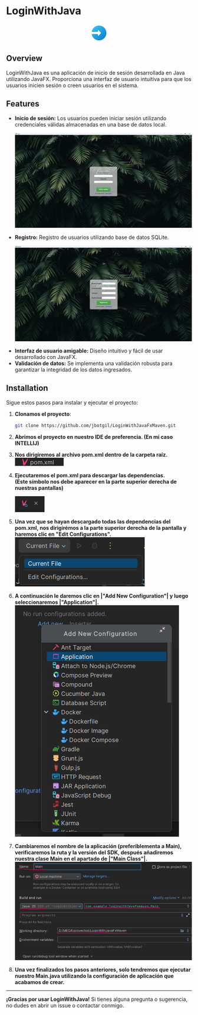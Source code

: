 # LoginWithJava

<p align="center">
  <img src="src/main/resources/icons/appIcon.png" alt="Logo">
</p>

## Overview

LoginWithJava es una aplicación de inicio de sesión desarrollada en Java utilizando JavaFX. Proporciona una interfaz de usuario intuitiva para que los usuarios inicien sesión o creen usuarios en el sistema.

## Features

- **Inicio de sesión:** Los usuarios pueden iniciar sesión utilizando credenciales válidas almacenadas en una base de datos local.
    <p align="center">
        <img src="readmeImages/loginImg.png">
    </p>
- **Registro:** Registro de usuarios utilizando base de datos SQLite.
    <p align="center">
        <img src="readmeImages/registerImg.png">
    </p>
- **Interfaz de usuario amigable:** Diseño intuitivo y fácil de usar desarrollado con JavaFX.
- **Validación de datos:** Se implementa una validación robusta para garantizar la integridad de los datos ingresados.

## Installation

Sigue estos pasos para instalar y ejecutar el proyecto:

1. **Clonamos el proyecto**:
   ```sh
   git clone https://github.com/jbotgil/LoginWithJavaFxMaven.git
   ```
   
2. **Abrimos el proyecto en nuestro IDE de preferencia. (En mi caso INTELLIJ)**


3. **Nos dirigiremos al archivo pom.xml dentro de la carpeta raíz.**
    <img src="readmeImages/pomXml.png">


4. **Ejecutaremos el pom.xml para descargar las dependencias.  
   (Este símbolo nos debe aparecer en la parte superior derecha de nuestras pantallas)**

    <img src="readmeImages/actualizarPom.png">


5. **Una vez que se hayan descargado todas las dependencias del pom.xml, nos dirigirémos a la parte superior derecha de la pantalla y haremos clic en "Edit Configurations".**
    <img src="readmeImages/editConfiguration.png">


6. **A continuación le daremos clic en |"Add New Configuration"| y luego seleccionaremos |"Application"|.**
    <img src="readmeImages/addNewApplication.png">


7. **Cambiaremos el nombre de la aplicación (preferiblementa a Main), verificaremos la ruta y la versión del SDK, después añadiremos nuestra clase Main en el apartado de |"Main Class"|.**
    <img src="readmeImages/main.png">


8. **Una vez finalizados los pasos anteriores, solo tendremos que ejecutar nuestro Main.java utilizando la configuración de aplicación que acabamos de crear.**

<hr>

**¡Gracias por usar LoginWithJava!** Si tienes alguna pregunta o sugerencia, no dudes en abrir un issue o contactar conmigo.